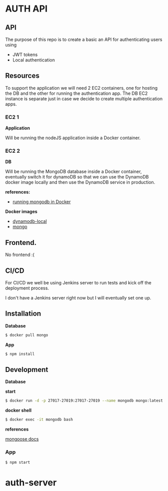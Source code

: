 # AUTH API

## API

The purpose of this repo is to create a basic an API for authenticating users
using 

- JWT tokens
- Local authentication

## Resources

To support the application we will need 2 EC2 containers, one for hosting the DB
and the other for running the authentication app. The DB EC2 instance is 
separate just in case we decide to create multiple authentication apps.

### EC2 1

**Application**

 Will be running the nodeJS application inside a Docker container.


### EC2 2

**DB**

Will be running the MongoDB database inside a Docker container, eventually
switch it for dynamoDB so that we can use the DynamoDB docker image locally
and then use the DynamoDB service in production.

**references:**

- [running mongodb in Docker](https://www.thepolyglotdeveloper.com/2019/01/getting-started-mongodb-docker-container-deployment/)


**Docker images**

- [dynamodb-local](https://hub.docker.com/r/amazon/dynamodb-local/ )
- [mongo](https://hub.docker.com/_/mongo)

## Frontend.

No frontend :(

## CI/CD

For CI/CD we well be using Jenkins server to run tests and kick off the
deployment process.

I don't have a Jenkins server right now but I will eventually set one up.

## Installation

**Database**

```bash
$ docker pull mongo
```

**App**

```bash
$ npm install
```

## Development

**Database**

**start**

```bash
$ docker run -d -p 27017-27019:27017-27019 --name mongodb mongo:latest
```

**docker shell**

```bash
$ docker exec -it mongodb bash
```

**references**

[mongoose docs](https://mongoosejs.com/docs/connections.html)

### App

```
$ npm start
```


 # auth-server

